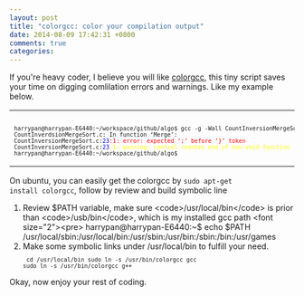 ```yaml
---
layout: post
title: "colorgcc: color your compilation output"
date: 2014-08-09 17:42:31 +0800
comments: true
categories: 
---
```


If you're heavy coder, I believe you will like [colorgcc](http://schlueters.de/colorgcc.html), this tiny script saves your time on digging comlilation errors and warnings.
Like my example below.

<table><tr><td><pre><font size="2">
harrypan@harrypan-E6440:~/workspace/github/algo$ gcc -g -Wall CountInversionMergeSort.c
CountInverdsionMergeSort.c: In function ‘Merge’:
CountInversionMergeSort.c:<font color="blue">23</font><font color="red">:1: error: expected ‘;’ before ‘}’ token</font>
CountInversionMergeSort.c:<font color="blue">23</font><font color="yellow">:1: warning: control reaches end of non-void function [-Wreturn-type]</font>
harrypan@harrypan-E6440:~/workspace/github/algo$</pre></font>
</td></tr></table>

On ubuntu, you can easily get the colorgcc by <code>sudo apt-get install colorgcc</code>, follow by review and build symbolic line

1. Review $PATH variable, make sure <code>/usr/local/bin</code> is prior than <code>/usb/bin</code>, which is my installed gcc path
<font size="2"><pre>
harrypan@harrypan-E6440:~$ echo $PATH
/usr/local/sbin:/usr/local/bin:/usr/sbin:/usr/bin:/sbin:/bin:/usr/games
</pre></font>
2. Make some symbolic links under /usr/local/bin to fulfill your need. 
<font size="2"><pre>
cd /usr/local/bin
sudo ln -s /usr/bin/colorgcc gcc
sudo ln -s /usr/bin/colorgcc g++
</pre></font>

Okay, now enjoy your rest of coding.

